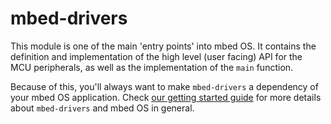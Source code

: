 # mbed-drivers

This module is one of the main 'entry points' into mbed OS. It contains the definition and implementation of the
high level (user facing) API for the MCU peripherals, as well as the implementation of the `main` function.

Because of this, you'll always want to make `mbed-drivers` a dependency of your mbed OS application. Check
[our getting started guide](https://docs.mbed.com/docs/getting-started-mbed-os/) for more details about `mbed-drivers`
and mbed OS in general.

